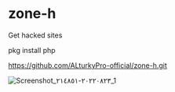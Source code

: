 # zone-h
Get hacked sites

pkg install php

https://github.com/ALturkyPro-official/zone-h.git

![Screenshot_٢٠٢٢٠٨٢٣-٢١٤٨٥١_1](https://user-images.githubusercontent.com/81780050/186265464-9ccab878-5d82-4657-a7d7-2db77fe60cb3.png)

 
